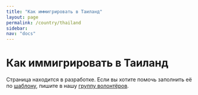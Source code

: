 ```yaml
---
title: "Как иммигрировать в Таиланд"
layout: page
permalink: /country/thailand
sidebar:
nav: "docs"
---
```


# Как иммигрировать в Таиланд

Страница находится в разработке. Если вы хотите помочь заполнить её по [шаблону](/template), пишите в нашу [группу волонтёров](https://t.me/+FHi3FnJaoWJkMDAx).
